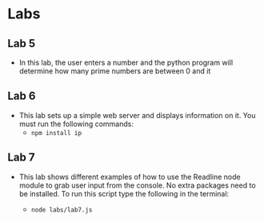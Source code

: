 # Labs

## Lab 5

* In this lab, the user enters a number and the python program will determine how many prime numbers are between 0 and it

## Lab 6

* This lab sets up a simple web server and displays information on it. You must run the following commands:
  * `npm install ip`

## Lab 7

* This lab shows different examples of how to use the Readline node module to grab user input from the console. No extra packages need to be installed. To run this script type the following in the terminal:

  * `node labs/lab7.js`
